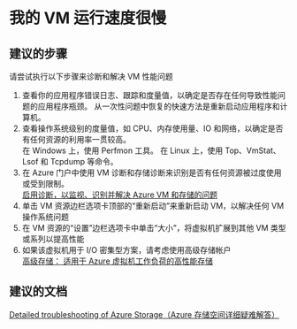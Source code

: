<properties 
    pageTitle="My VM is slow"
    description="我的 VM 运行速度很慢 "
    service="microsoft.classiccompute"
    resource="virtualmachines"
    authors="kasparks"
    displayOrder="7"
    selfHelpType="resource"
    supportTopicIds="32411877"
    resourceTags="windows, linux"   
    productPesIds="14749"
    cloudEnvironments="public" 
/>
    

# 我的 VM 运行速度很慢

## **建议的步骤**
请尝试执行以下步骤来诊断和解决 VM 性能问题

1. 查看你的应用程序错误日志、跟踪和度量值，以确定是否存在任何导致性能问题的应用程序瓶颈。 从一次性问题中恢复的快速方法是重新启动应用程序和计算机。
2. 查看操作系统级别的度量值，如 CPU、内存使用量、IO 和网络，以确定是否有任何资源的利用率一贯较高。 <br>
在 Windows 上，使用 Perfmon 工具。 在 Linux 上，使用 Top、VmStat、 Lsof 和 Tcpdump 等命令。
3. 在 Azure 门户中使用 VM 诊断和存储诊断来识别是否有任何资源被过度使用或受到限制。 <br>
[启用诊断，以监视、识别并解决 Azure VM 和存储的问题](http://aka.ms/azurevmperf)
4. 单击 VM 资源边栏选项卡顶部的“重新启动”来重新启动 VM，以解决任何 VM 操作系统问题
5. 在 VM 资源的“设置”边栏选项卡中单击“大小”，将虚拟机扩展到其他 VM 类型或系列以提高性能
6. 如果该虚拟机用于 I/O 密集型方案，请考虑使用高级存储帐户 <br>
[高级存储： 适用于 Azure 虚拟机工作负荷的高性能存储](https://azure.microsoft.com/documentation/articles/storage-premium-storage-preview-portal/)

## **建议的文档**
[Detailed troubleshooting of Azure Storage（Azure 存储空间详细疑难解答）](https://azure.microsoft.com/documentation/articles/storage-monitoring-diagnosing-troubleshooting/)



<!--HONumber=Jul16_HO2-->


